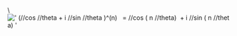 \\
![' (//cos //theta + i //sin //theta )\^(n)   = //cos ( n //theta)  + i //sin ( n //theta) '](../dictionary/equation_images/2417.1..png)
